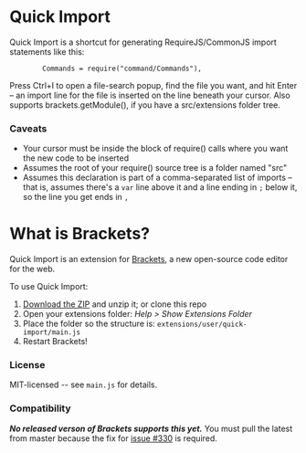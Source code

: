Quick Import
============
Quick Import is a shortcut for generating RequireJS/CommonJS import statements like this:

```
        Commands = require("command/Commands"),
```

Press Ctrl+I to open a file-search popup, find the file you want, and hit Enter &ndash; an import line for the file is inserted
on the line beneath your cursor. Also supports brackets.getModule(), if you have a src/extensions folder tree.

### Caveats
* Your cursor must be inside the block of require() calls where you want the new code to be inserted
* Assumes the root of your require() source tree is a folder named "src"
* Assumes this declaration is part of a comma-separated list of imports &ndash; that is, assumes there's a `var` line above it
  and a line ending in `;` below it, so the line you get ends in `,`


What is Brackets?
=================
Quick Import is an extension for [Brackets](https://github.com/adobe/brackets/), a new open-source code editor for the web.

To use Quick Import:

1. [Download the ZIP](https://github.com/peterflynn/quick-import/archive/master.zip) and unzip it; or clone this repo
2. Open your extensions folder: _Help > Show Extensions Folder_
3. Place the folder so the structure is: `extensions/user/quick-import/main.js`
4. Restart Brackets!


### License
MIT-licensed -- see `main.js` for details.

### Compatibility
**_No released verson of Brackets supports this yet._** You must pull the latest from master because the fix for
[issue #330](https://github.com/adobe/brackets/issues/330) is required.